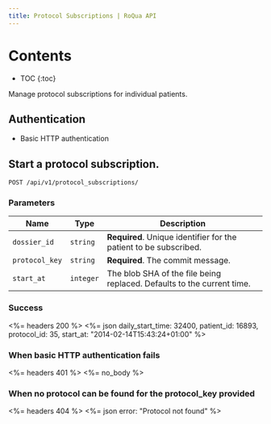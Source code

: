 ```yaml
---
title: Protocol Subscriptions | RoQua API
---
```


# Contents

* TOC
{:toc}

Manage protocol subscriptions for individual patients.


## Authentication

 - Basic HTTP authentication


## Start a protocol subscription.

    POST /api/v1/protocol_subscriptions/

### Parameters

Name | Type | Description
-----|------|--------------
`dossier_id`  | `string`  | **Required**. Unique identifier for the patient to be subscribed.
`protocol_key`|`string`   | **Required**. The commit message.
`start_at`    | `integer` | The blob SHA of the file being replaced. Defaults to the current time.


### Success

<%= headers 200 %>
<%= json daily_start_time: 32400,
         patient_id:       16893,
         protocol_id:      35,
         start_at:         "2014-02-14T15:43:24+01:00"
%>


### When basic HTTP authentication fails

<%= headers 401 %>
<%= no_body %>


### When no protocol can be found for the protocol_key provided

<%= headers 404 %>
<%= json error: "Protocol not found" %>
